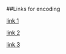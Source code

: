##Links for encoding

[link 1](https://stackoverflow.com/questions/9711066/most-common-locales-for-worldwide-compatibility)

[link 2](https://www.ibm.com/support/knowledgecenter/en/ssw_aix_72/com.ibm.aix.nlsgdrf/support_languages_locales.html)

[link 3](https://en.wikipedia.org/wiki/List_of_ISO_639-1_codes)
